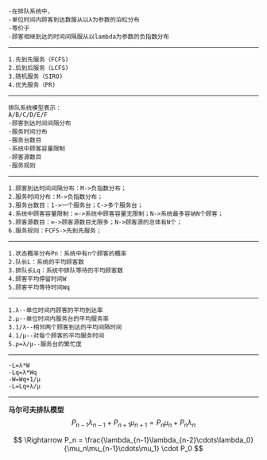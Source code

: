 ```
-在排队系统中，
-单位时间内顾客到达数服从以λ为参数的泊松分布
-等价于
-顾客相继到达的时间间隔服从以lambda为参数的负指数分布
```

---

```
1.先到先服务（FCFS)
2.后到后服务（LCFS)
3.随机服务（SIRO)
4.优先服务（PR)
```

---

```
排队系统模型表示：
A/B/C/D/E/F
-顾客到达时间间隔分布
-服务时间分布
-服务台数目
-系统中顾客容量限制
-顾客源数目
-服务规则
```

---

```
1.顾客到达时间间隔分布：M->负指数分布；
2.服务时间分布：M->负指数分布；
3.服务台数目：1->一个服务台；C->多个服务台；
4.系统中顾客容量限制：∞->系统中顾客容量无限制；N->系统最多容纳N个顾客；
5.顾客源数目：∞->顾客源数目无限多；N->顾客源的总体有N个；
6.服务规则：FCFS->先到先服务；
```

---

```
1.状态概率分布Pn：系统中有n个顾客的概率
2.队长L：系统的平均顾客数
3.排队长Lq：系统中排队等待的平均顾客数
4.顾客平均停留时间W
5.顾客平均等待时间Wq
```

---

```
1.λ--单位时间内顾客的平均到达率
2.μ--单位时间内服务台的平均服务率
3.1/λ--相邻两个顾客到达的平均间隔时间
4.1/μ--对每个顾客的平均服务时间
5.ρ=λ/μ--服务台的繁忙度
```

---

```little公式
-L=λ*W
-Lq=λ*Wq
-W=Wq+1/μ
-L=Lq+λ/μ
```
---

**马尔可夫排队模型**  
$$
P_{n-1}\lambda_{n-1} + P_{n+1}\mu_{n+1} = P_n\mu_n + P_n\lambda_n
$$

$$
\Rightarrow P_n = \frac{\lambda_{n-1}\lambda_{n-2}\cdots\lambda_0}{\mu_n\mu_{n-1}\cdots\mu_1} \cdot P_0
$$

